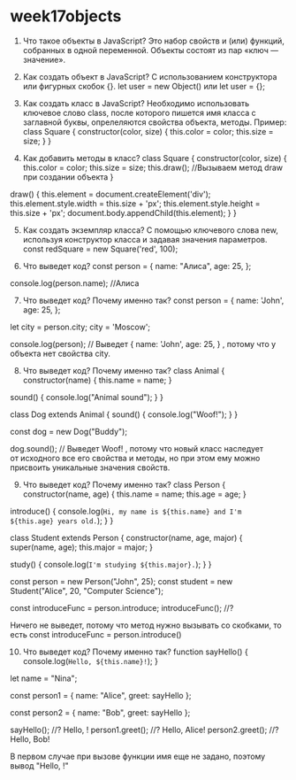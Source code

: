 # week17objects

1. Что такое объекты в JavaScript?
Это набор свойств и (или) функций, собранных в одной переменной. Объекты состоят из пар «ключ — значение». 

2. Как создать объект в JavaScript?
С использованием конструктора или фигурных скобок {}.
let user = new Object() или let user = {};

3. Как создать класс в JavaScript?
Необходимо использовать ключевое слово class, после которого пишется имя класса с заглавной буквы, опрелеляются свойства объекта, методы. Пример:
class Square {
  constructor(color, size) {
    this.color = color;
    this.size = size;
  }
}

4. Как добавить методы в класс?
class Square {
  constructor(color, size) {
    this.color = color;
    this.size = size;
    this.draw(); //Вызываем метод draw при создании объекта
  }

  draw() {
    this.element = document.createElement('div');
    this.element.style.width = this.size + 'px';
    this.element.style.height = this.size + 'px';
    document.body.appendChild(this.element);
  }
}

5. Как создать экземпляр класса?
С помощью ключевого слова new, используя конструктор класса и задавая значения параметров.
const redSquare = new Square('red', 100); 

6. Что выведет код?
const person = {
  name: "Алиса",
  age: 25,
};

console.log(person.name);	 //Алиса

7. Что выведет код? Почему именно так? 
const person = {
	name: 'John',
	age: 25,
};

let city = person.city;
city = 'Moscow';

console.log(person); //
Выведет
{
	name: 'John',
	age: 25,
}
, потому что у объекта нет свойства city.


8. Что выведет код? Почему именно так? 
class Animal {
  constructor(name) {
    this.name = name;
  }

  sound() {
    console.log("Animal sound");
  }
}

class Dog extends Animal {
  sound() {
    console.log("Woof!");
  }
}

const dog = new Dog("Buddy");

dog.sound(); //
Выведет 
Woof!
, потому что новый класс наследует от исходного все его свойства и методы, но при этом ему можно присвоить уникальные значения свойств.


9. Что выведет код? Почему именно так? 
class Person {
  constructor(name, age) {
    this.name = name;
    this.age = age;
  }

  introduce() {
    console.log(`Hi, my name is ${this.name} and I'm ${this.age} years old.`);
  }
}

class Student extends Person {
  constructor(name, age, major) {
    super(name, age);
    this.major = major;
  }

  study() {
    console.log(`I'm studying ${this.major}.`);
  }
}

const person = new Person("John", 25);
const student = new Student("Alice", 20, "Computer Science");

const introduceFunc = person.introduce;
introduceFunc(); //?

Ничего не выведет, потому что метод нужно вызывать со скобками, то есть const introduceFunc = person.introduce()


10. Что выведет код? Почему именно так? 
function sayHello() {
  console.log(`Hello, ${this.name}!`);
}

let name  = "Nina";

const person1 = {
  name: "Alice",
  greet: sayHello
};

const person2 = {
  name: "Bob",
  greet: sayHello
};

sayHello();      //? Hello, !
person1.greet(); //? Hello, Alice!
person2.greet(); //? Hello, Bob!

В первом случае при вызове функции имя еще не задано, поэтому вывод "Hello, !"